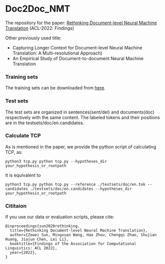 # Doc2Doc_NMT
The repository for the paper: [Rethinking Document-level Neural Machine Translation](https://arxiv.org/abs/2010.08961)
(ACL-2022: Findings)

Other previously used title: 
* Capturing Longer Context for Document-level Neural Machine Translation: A Multi-resolutional Approach)
* An Empirical Study of Document-to-document Neural Machine Translation

### Training sets
The training sets can be downloaded from [here](https://drive.google.com/drive/folders/1cmYG2960L1dfttKivl7ZyXY3N9kdzyFQ?usp=sharing).

### Test sets
The test sets are organized in sentences(sent/del) and documents(doc) respectively with the same content. The labeled tokens and their positions are in the testsets/doc/en.candidates.

### Calculate TCP
As is mentioned in the paper, we provide the python script of calculating TCP, as:

    python3 tcp.py python tcp.py --hypotheses_dir your_hypothesis_or_rootpath

It is equivalent to

    python3 tcp.py python tcp.py --reference ./testsets/doc/en.tok --candidates ./testsets/doc/en.candidates --hypotheses_dir your_hypothesis_or_rootpath

### Cititaion
If you use our data or evaluation scripts, please cite:

	@inproceedings{sun2020rethinking,
	  title={Rethinking Document-level Neural Machine Translation},
      author={Zewei Sun, Mingxuan Wang, Hao Zhou, Chengqi Zhao, Shujian Huang, Jiajun Chen, Lei Li},
	  booktitle={Findings of the Association for Computational Linguistics: ACL 2022},
	  year={2022},
	}
